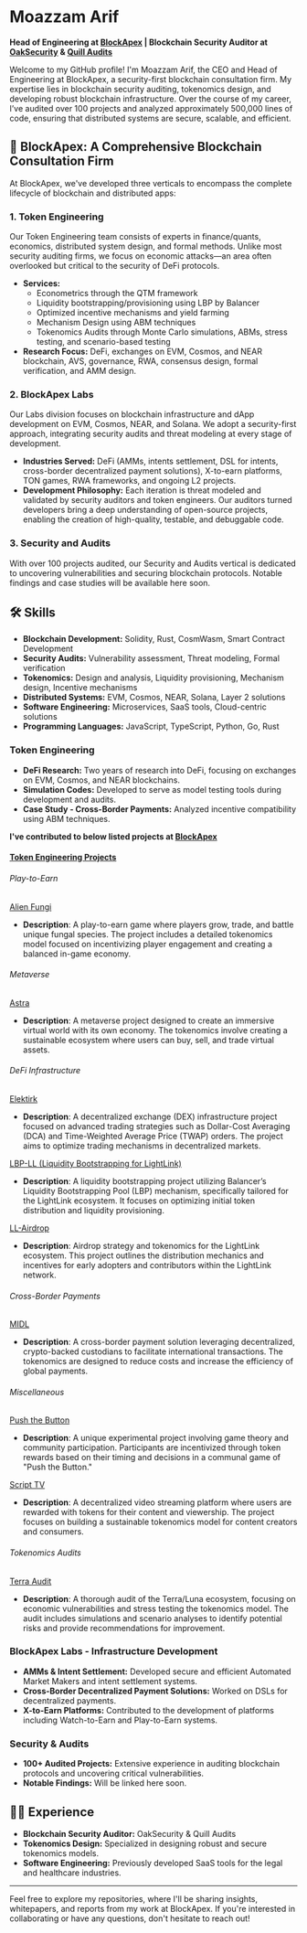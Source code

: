 # Moazzam Arif

**Head of Engineering at [BlockApex](https://blockapex.io) | Blockchain Security Auditor at [OakSecurity](https://www.oaksecurity.io/) & [Quill Audits](https://www.quillaudits.com/)**

Welcome to my GitHub profile! I'm Moazzam Arif, the CEO and Head of Engineering at BlockApex, a security-first blockchain consultation firm. My expertise lies in blockchain security auditing, tokenomics design, and developing robust blockchain infrastructure. Over the course of my career, I’ve audited over 100 projects and analyzed approximately 500,000 lines of code, ensuring that distributed systems are secure, scalable, and efficient.

## 🚀 BlockApex: A Comprehensive Blockchain Consultation Firm

At BlockApex, we've developed three verticals to encompass the complete lifecycle of blockchain and distributed apps:

### 1. Token Engineering
Our Token Engineering team consists of experts in finance/quants, economics, distributed system design, and formal methods. Unlike most security auditing firms, we focus on economic attacks—an area often overlooked but critical to the security of DeFi protocols.

- **Services:** 
  - Econometrics through the QTM framework
  - Liquidity bootstrapping/provisioning using LBP by Balancer
  - Optimized incentive mechanisms and yield farming
  - Mechanism Design using ABM techniques
  - Tokenomics Audits through Monte Carlo simulations, ABMs, stress testing, and scenario-based testing
- **Research Focus:** DeFi, exchanges on EVM, Cosmos, and NEAR blockchain, AVS, governance, RWA, consensus design, formal verification, and AMM design.



### 2. BlockApex Labs
Our Labs division focuses on blockchain infrastructure and dApp development on EVM, Cosmos, NEAR, and Solana. We adopt a security-first approach, integrating security audits and threat modeling at every stage of development.

- **Industries Served:** DeFi (AMMs, intents settlement, DSL for intents, cross-border decentralized payment solutions), X-to-earn platforms, TON games, RWA frameworks, and ongoing L2 projects.
- **Development Philosophy:** Each iteration is threat modeled and validated by security auditors and token engineers. Our auditors turned developers bring a deep understanding of open-source projects, enabling the creation of high-quality, testable, and debuggable code.

### 3. Security and Audits
With over 100 projects audited, our Security and Audits vertical is dedicated to uncovering vulnerabilities and securing blockchain protocols. Notable findings and case studies will be available here soon.

## 🛠️ Skills

- **Blockchain Development:** Solidity, Rust, CosmWasm, Smart Contract Development
- **Security Audits:** Vulnerability assessment, Threat modeling, Formal verification
- **Tokenomics:** Design and analysis, Liquidity provisioning, Mechanism design, Incentive mechanisms
- **Distributed Systems:** EVM, Cosmos, NEAR, Solana, Layer 2 solutions
- **Software Engineering:** Microservices, SaaS tools, Cloud-centric solutions
- **Programming Languages:** JavaScript, TypeScript, Python, Go, Rust


### Token Engineering
- **DeFi Research:** Two years of research into DeFi, focusing on exchanges on EVM, Cosmos, and NEAR blockchains.
- **Simulation Codes:** Developed to serve as model testing tools during development and audits.
- **Case Study - Cross-Border Payments:** Analyzed incentive compatibility using ABM techniques.


**I've contributed to below listed projects at [BlockApex](https://blockapex.io)**
#### [Token Engineering Projects](https://github.com/imxm/Token-Engineering)

###### Play-to-Earn
[Alien Fungi](https://github.com/imxm/Token-Engineering/tree/main/alienFungi)
- **Description**: A play-to-earn game where players grow, trade, and battle unique fungal species. The project includes a detailed tokenomics model focused on incentivizing player engagement and creating a balanced in-game economy.

###### Metaverse
[Astra](https://github.com/imxm/Token-Engineering/tree/main/astra)
- **Description**: A metaverse project designed to create an immersive virtual world with its own economy. The tokenomics involve creating a sustainable ecosystem where users can buy, sell, and trade virtual assets.

###### DeFi Infrastructure
[Elektirk](https://github.com/imxm/Token-Engineering/tree/main/elektirk)
- **Description**: A decentralized exchange (DEX) infrastructure project focused on advanced trading strategies such as Dollar-Cost Averaging (DCA) and Time-Weighted Average Price (TWAP) orders. The project aims to optimize trading mechanisms in decentralized markets.

[LBP-LL (Liquidity Bootstrapping for LightLink)](https://github.com/imxm/Token-Engineering/tree/main/LBP-LL)
- **Description**: A liquidity bootstrapping project utilizing Balancer’s Liquidity Bootstrapping Pool (LBP) mechanism, specifically tailored for the LightLink ecosystem. It focuses on optimizing initial token distribution and liquidity provisioning.

[LL-Airdrop](https://github.com/imxm/Token-Engineering/tree/main/LL_Airdrop)
- **Description**: Airdrop strategy and tokenomics for the LightLink ecosystem. This project outlines the distribution mechanics and incentives for early adopters and contributors within the LightLink network.

###### Cross-Border Payments
[MIDL](https://github.com/imxm/Token-Engineering/tree/main/MIDL)
- **Description**: A cross-border payment solution leveraging decentralized, crypto-backed custodians to facilitate international transactions. The tokenomics are designed to reduce costs and increase the efficiency of global payments.

###### Miscellaneous
[Push the Button](https://github.com/imxm/Token-Engineering/tree/main/PushTheButton)
- **Description**: A unique experimental project involving game theory and community participation. Participants are incentivized through token rewards based on their timing and decisions in a communal game of "Push the Button."

[Script TV](https://github.com/imxm/Token-Engineering/tree/main/script%20Tv)
- **Description**: A decentralized video streaming platform where users are rewarded with tokens for their content and viewership. The project focuses on building a sustainable tokenomics model for content creators and consumers.

###### Tokenomics Audits
[Terra Audit](https://github.com/imxm/Token-Engineering/tree/main/Terra%20Audit)
- **Description**: A thorough audit of the Terra/Luna ecosystem, focusing on economic vulnerabilities and stress testing the tokenomics model. The audit includes simulations and scenario analyses to identify potential risks and provide recommendations for improvement.



### BlockApex Labs - Infrastructure Development
- **AMMs & Intent Settlement:** Developed secure and efficient Automated Market Makers and intent settlement systems.
- **Cross-Border Decentralized Payment Solutions:** Worked on DSLs for decentralized payments.
- **X-to-Earn Platforms:** Contributed to the development of platforms including Watch-to-Earn and Play-to-Earn systems.

### Security & Audits
- **100+ Audited Projects:** Extensive experience in auditing blockchain protocols and uncovering critical vulnerabilities.
- **Notable Findings:** Will be linked here soon.

## 👨‍💻 Experience

- **Blockchain Security Auditor:** OakSecurity & Quill Audits
- **Tokenomics Design:** Specialized in designing robust and secure tokenomics models.
- **Software Engineering:** Previously developed SaaS tools for the legal and healthcare industries.

---

Feel free to explore my repositories, where I'll be sharing insights, whitepapers, and reports from my work at BlockApex. If you're interested in collaborating or have any questions, don't hesitate to reach out!

